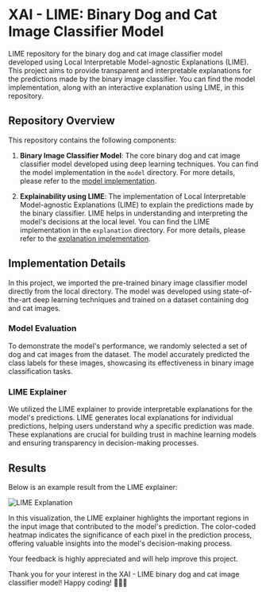 # XAI - LIME: Binary Dog and Cat Image Classifier Model

LIME repository for the binary dog and cat image classifier model developed using Local Interpretable Model-agnostic Explanations (LIME). This project aims to provide transparent and interpretable explanations for the predictions made by the binary image classifier. You can find the model implementation, along with an interactive explanation using LIME, in this repository.

## Repository Overview

This repository contains the following components:

1. **Binary Image Classifier Model**: The core binary dog and cat image classifier model developed using deep learning techniques. You can find the model implementation in the `model` directory. For more details, please refer to the [model implementation](https://github.com/Purushothaman-natarajan/Binary-Image-Classification/tree/main/model).

2. **Explainability using LIME**: The implementation of Local Interpretable Model-agnostic Explanations (LIME) to explain the predictions made by the binary classifier. LIME helps in understanding and interpreting the model's decisions at the local level. You can find the LIME implementation in the `explanation` directory. For more details, please refer to the [explanation implementation](https://github.com/Purushothaman-natarajan/Binary-Image-Classification/tree/main/explanation).

## Implementation Details

In this project, we imported the pre-trained binary image classifier model directly from the local directory. The model was developed using state-of-the-art deep learning techniques and trained on a dataset containing dog and cat images.

### Model Evaluation

To demonstrate the model's performance, we randomly selected a set of dog and cat images from the dataset. The model accurately predicted the class labels for these images, showcasing its effectiveness in binary image classification tasks.

### LIME Explainer

We utilized the LIME explainer to provide interpretable explanations for the model's predictions. LIME generates local explanations for individual predictions, helping users understand why a specific prediction was made. These explanations are crucial for building trust in machine learning models and ensuring transparency in decision-making processes.

## Results

Below is an example result from the LIME explainer:

![LIME Explanation](images/lime_cat.png)

In this visualization, the LIME explainer highlights the important regions in the input image that contributed to the model's prediction. The color-coded heatmap indicates the significance of each pixel in the prediction process, offering valuable insights into the model's decision-making process.

Your feedback is highly appreciated and will help improve this project.

Thank you for your interest in the XAI - LIME binary dog and cat image classifier model! Happy coding! 🐾🐱🐶
